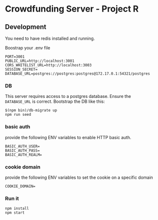 # Crowdfunding Server - Project R

## Development
You need to have redis installed and running.

Boostrap your .env file
```
PORT=3001
PUBLIC_URL=http://localhost:3001
CORS_WHITELIST_URL=http://localhost:3003
SESSION_SECRET=
DATABASE_URL=postgres://postgres:postgres@172.17.0.1:54321/postgres
```

### DB
This server requires access to a postgres database. Ensure the `DATABASE_URL` is correct.
Bootstrap the DB like this:
```
$(npm bin)/db-migrate up
npm run seed
```

### basic auth
provide the following ENV variables to enable HTTP basic auth.
```
BASIC_AUTH_USER=
BASIC_AUTH_PASS=
BASIC_AUTH_REALM=
```

### cookie domain
provide the following ENV variables to set the cookie on a specific domain
```
COOKIE_DOMAIN=
```

### Run it
```
npm install
npm start
```

